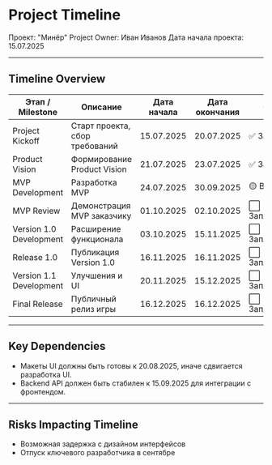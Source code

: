 # Project Timeline

Проект: "Минёр"
Project Owner: Иван Иванов
Дата начала проекта: 15.07.2025

---

## Timeline Overview

| Этап / Milestone       | Описание                       | Дата начала | Дата окончания | Статус   |
|------------------------|--------------------------------|-------------|----------------|----------|
| Project Kickoff        | Старт проекта, сбор требований | 15.07.2025  | 20.07.2025     | ✅ Завершён |
| Product Vision         | Формирование Product Vision    | 21.07.2025  | 23.07.2025     | ✅ Завершён |
| MVP Development        | Разработка MVP                | 24.07.2025  | 30.09.2025     | 🟡 В работе |
| MVP Review             | Демонстрация MVP заказчику     | 01.10.2025  | 02.10.2025     | ⬜ Запланирован |
| Version 1.0 Development| Расширение функционала         | 03.10.2025  | 15.11.2025     | ⬜ Запланирован |
| Release 1.0            | Публикация Version 1.0         | 16.11.2025  | 16.11.2025     | ⬜ Запланирован |
| Version 1.1 Development| Улучшения и UI                 | 20.11.2025  | 15.12.2025     | ⬜ Запланирован |
| Final Release          | Публичный релиз игры           | 16.12.2025  | 16.12.2025     | ⬜ Запланирован |

---

## Key Dependencies
- Макеты UI должны быть готовы к 20.08.2025, иначе сдвигается разработка UI.
- Backend API должен быть стабилен к 15.09.2025 для интеграции с фронтендом.

---

## Risks Impacting Timeline
- Возможная задержка с дизайном интерфейсов
- Отпуск ключевого разработчика в сентябре


